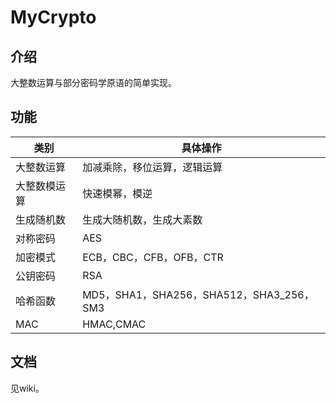 # MyCrypto
## 介绍
大整数运算与部分密码学原语的简单实现。
## 功能

|     类别     | 具体操作                                  |
| ------------ | ----------------------------------------- |
| 大整数运算   | 加减乘除，移位运算，逻辑运算              |
| 大整数模运算 | 快速模幂，模逆                            |
| 生成随机数   | 生成大随机数，生成大素数                  |
| 对称密码     | AES                                       |
| 加密模式     | ECB，CBC，CFB，OFB，CTR                   |
| 公钥密码     | RSA                                       |
| 哈希函数     | MD5，SHA1，SHA256，SHA512，SHA3_256，SM3 |
| MAC          | HMAC,CMAC                                 |

## 文档
见wiki。
